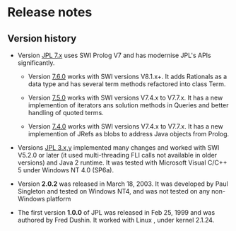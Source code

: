 # Release notes

## Version history

* Version [JPL 7.x](https://jpl7.org/) uses SWI Prolog V7 and has modernise JPL's APIs significantly.

    * Version [7.6.0](ReleaseNotes760.md) works with SWI versions V8.1.x+. It adds Rationals as a data type and has several term methods refactored into class Term.
        
    * Version [7.5.0](ReleaseNotes750.md) works with SWI versions V7.4.x to V7.7.x. It has a new implemention of iterators ans solution methods in Queries and better handling of quoted terms.

    * Version [7.4.0](ReleaseNotes740.md) works with SWI versions V7.4.x to V7.7.x. It has a new implemention of JRefs as blobs to address Java objects from Prolog.
    
* Versions [JPL 3.x,y](http://www.swi-prolog.org/packages/jpl/) implemented many changes and worked with SWI V5.2.0 or later (it used multi-threading FLI calls not available in older versions) and Java 2 runtime.  It was tested with Microsoft Visual C/C++ 5 under Windows NT 4.0 (SP6a). 

* Version **2.0.2** was released in March 18, 2003. It was developed by Paul Singleton and tested on Windows NT4, and was not tested on any non-Windows platform

* The first version **1.0.0** of JPL was released in Feb 25, 1999 and was authored by Fred Dushin. It worked with Linux , under kernel 2.1.24.
